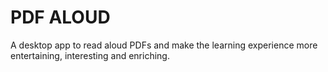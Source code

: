 # PDF ALOUD

A desktop app to read aloud PDFs and make the learning experience more entertaining, interesting and enriching.